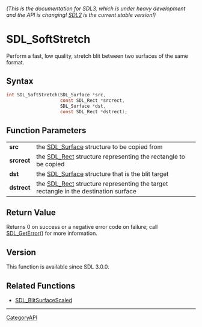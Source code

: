 ###### (This is the documentation for SDL3, which is under heavy development and the API is changing! [SDL2](https://wiki.libsdl.org/SDL2/) is the current stable version!)
# SDL_SoftStretch

Perform a fast, low quality, stretch blit between two surfaces of the same format.

## Syntax

```c
int SDL_SoftStretch(SDL_Surface *src,
                    const SDL_Rect *srcrect,
                    SDL_Surface *dst,
                    const SDL_Rect *dstrect);

```

## Function Parameters

|                 |                                                                                                 |
| --------------- | ----------------------------------------------------------------------------------------------- |
| **src**         | the [SDL_Surface](SDL_Surface) structure to be copied from                                      |
| **srcrect**     | the [SDL_Rect](SDL_Rect) structure representing the rectangle to be copied                      |
| **dst**         | the [SDL_Surface](SDL_Surface) structure that is the blit target                                |
| **dstrect**     | the [SDL_Rect](SDL_Rect) structure representing the target rectangle in the destination surface |

## Return Value

Returns 0 on success or a negative error code on failure; call
[SDL_GetError](SDL_GetError)() for more information.

## Version

This function is available since SDL 3.0.0.

## Related Functions

* [SDL_BlitSurfaceScaled](SDL_BlitSurfaceScaled)

----
[CategoryAPI](CategoryAPI)


